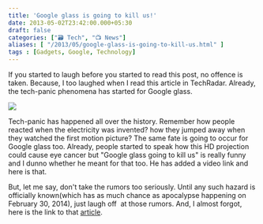 ```yaml
---
title: 'Google glass is going to kill us!'
date: 2013-05-02T23:42:00.000+05:30
draft: false
categories: ["🗃️ Tech", "📺 News"]
aliases: [ "/2013/05/google-glass-is-going-to-kill-us.html" ]
tags : [Gadgets, Google, Technology]
---
```


If you started to laugh before you started to read this post, no offence is taken. Because, I too laughed when I read this article in TechRadar. Already, the tech-panic phenomena has started for Google glass.  

[![](https://1.bp.blogspot.com/-zQk6nf2GOnk/UYKsM5duwFI/AAAAAAAABNM/VhrN2kF_r9c/s640/google-glass-the-mass-killer-of-technology.jpg)](https://1.bp.blogspot.com/-zQk6nf2GOnk/UYKsM5duwFI/AAAAAAAABNM/VhrN2kF_r9c/s1600/google-glass-the-mass-killer-of-technology.jpg)

  
  
Tech-panic has happened all over the history. Remember how people reacted when the electricity was invented? how they jumped away when they watched the first motion picture? The same fate is going to occur for Google glass too. Already, people started to speak how this HD projection could cause eye cancer but "Google glass going to kill us" is really funny and I dunno whether he meant for that too. He has added a video link and here is that.  
  

  
But, let me say, don't take the rumors too seriously. Until any such hazard is officially known(which has as much chance as apocalypse happening on February 30, 2014), just laugh off  at those rumors. And, I almost forgot, here is the link to that [article](httpss://www.google.co.in/url?sa=t&rct=j&q=&esrc=s&source=web&cd=1&cad=rja&ved=0CDMQqQIwAA&url=https%3A%2F%2Fwww.techradar.com%2Fnews%2Fworld-of-tech%2Ffuture-tech%2F11-technologies-that-are-going-to-kill-us-all-1147532&ei=kquCUfxPpPyIB72SgPAG&usg=AFQjCNH3dEjB1nE2DQmJnpSj-XRVKQUv7A&sig2=EHZOyZ79loYLH63DULnNkQ&bvm=bv.45960087,d.aGc).